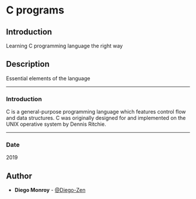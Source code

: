 # C programs

## Introduction
Learning C programming language the right way

## Description
Essential elements of the language

---

### Introduction
C is a general-purpose programming language which features control flow and data
structures. C was originally designed for and implemented on the UNIX operative
system by Dennis Ritchie.

---

### Date
2019

## Author
* **Diego Monroy** - [@Diego-Zen](https://github.com/Diego-Zen)
